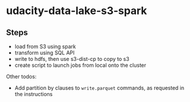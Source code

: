 # udacity-data-lake-s3-spark

## Steps

- load from S3 using spark
- transform using SQL API
- write to hdfs, then use s3-dist-cp to copy to s3
- create script to launch jobs from local onto the cluster

Other todos:

- Add partition by clauses to `write.parquet` commands, as requested in the instructions